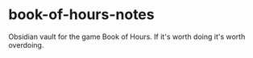 # book-of-hours-notes
Obsidian vault for the game Book of Hours. If it's worth doing it's worth overdoing. 
